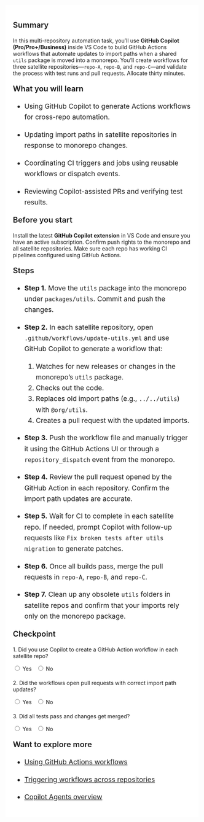 ﻿---
Title: Cross repo migration assistant
Source: insert.sql
---
<div class="container" style="max-width:960px;background:#ffffff;padding:20px;"> <!-- Summary --> <p style="font-weight:600;font-size:1.25rem;">Summary</p> <p> In this multi-repository automation task, you’ll use <strong>GitHub Copilot (Pro/Pro+/Business)</strong> inside VS&nbsp;Code to build GitHub Actions workflows that automate updates to import paths when a shared <code>utils</code> package is moved into a monorepo. You’ll create workflows for three satellite repositories—<code>repo-A</code>, <code>repo-B</code>, and <code>repo-C</code>—and validate the process with test runs and pull requests. Allocate thirty minutes. </p> <!-- What you will learn --> <p style="font-weight:600;font-size:1.25rem;">What you will learn</p> <ul style="font-size:1.1rem;line-height:1.6;"> <li><p>Using GitHub Copilot to generate Actions workflows for cross-repo automation.</p></li> <li><p>Updating import paths in satellite repositories in response to monorepo changes.</p></li> <li><p>Coordinating CI triggers and jobs using reusable workflows or dispatch events.</p></li> <li><p>Reviewing Copilot-assisted PRs and verifying test results.</p></li> </ul> <!-- Before you start --> <p style="font-weight:600;font-size:1.25rem;">Before you start</p> <p> Install the latest <strong>GitHub Copilot extension</strong> in VS&nbsp;Code and ensure you have an active subscription. Confirm push rights to the monorepo and all satellite repositories. Make sure each repo has working CI pipelines configured using GitHub Actions.</p> <!-- Steps --> <p style="font-weight:600;font-size:1.25rem;">Steps</p> <ul style="font-size:1.1rem;line-height:1.6;"> <li> <p><strong>Step&nbsp;1.</strong> Move the <code>utils</code> package into the monorepo under <code>packages/utils</code>. Commit and push the changes.</p> </li> <li> <p><strong>Step&nbsp;2.</strong> In each satellite repository, open <code>.github/workflows/update-utils.yml</code> and use GitHub Copilot to generate a workflow that: <ol> <li>Watches for new releases or changes in the monorepo’s <code>utils</code> package.</li> <li>Checks out the code.</li> <li>Replaces old import paths (e.g., <code>../../utils</code>) with <code>@org/utils</code>.</li> <li>Creates a pull request with the updated imports.</li> </ol> </p> </li> <li> <p><strong>Step&nbsp;3.</strong> Push the workflow file and manually trigger it using the GitHub Actions UI or through a <code>repository_dispatch</code> event from the monorepo.</p> </li> <li> <p><strong>Step&nbsp;4.</strong> Review the pull request opened by the GitHub Action in each repository. Confirm the import path updates are accurate.</p> </li> <li> <p><strong>Step&nbsp;5.</strong> Wait for CI to complete in each satellite repo. If needed, prompt Copilot with follow-up requests like <code>Fix broken tests after utils migration</code> to generate patches.</p> </li> <li> <p><strong>Step&nbsp;6.</strong> Once all builds pass, merge the pull requests in <code>repo-A</code>, <code>repo-B</code>, and <code>repo-C</code>.</p> </li> <li> <p><strong>Step&nbsp;7.</strong> Clean up any obsolete <code>utils</code> folders in satellite repos and confirm that your imports rely only on the monorepo package.</p> </li> </ul> <!-- Checkpoint --> <p style="font-weight:600;font-size:1.25rem;">Checkpoint</p> <div style="margin-top:20px;"> <p>1.&nbsp;Did you use Copilot to create a GitHub Action workflow in each satellite repo?</p> <input type="radio" name="q1"> Yes&nbsp;&nbsp; <input type="radio" name="q1"> No </div> <div style="margin-top:20px;"> <p>2.&nbsp;Did the workflows open pull requests with correct import path updates?</p> <input type="radio" name="q2"> Yes&nbsp;&nbsp; <input type="radio" name="q2"> No </div> <div style="margin-top:20px;"> <p>3.&nbsp;Did all tests pass and changes get merged?</p> <input type="radio" name="q3"> Yes&nbsp;&nbsp; <input type="radio" name="q3"> No </div> <!-- Explore more --> <p style="font-weight:600;font-size:1.25rem;">Want to explore more</p> <ul style="font-size:1.1rem;line-height:1.6;"> <li><p><a href="https://docs.github.com/en/actions/using-workflows" target="_blank">Using GitHub Actions workflows</a></p></li> <li><p><a href="https://docs.github.com/en/actions/using-workflows/events-that-trigger-workflows#repository_dispatch" target="_blank">Triggering workflows across repositories</a></p></li> <li> <p><a href="https://code.visualstudio.com/docs/copilot/chat/chat-agent-mode" target="_blank">Copilot Agents overview</a></p> </li> </ul> </div>

